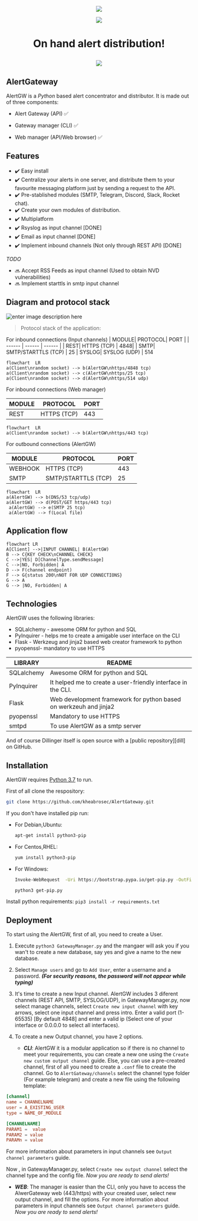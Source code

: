 


<p align="center">
  <img src="https://piwigo.camadera.com/upload/2022/07/04/20220704185624-e6d855f4.png"  />
</p>
<p align="center">
  <img src="https://snyk.io/test/github/kheabrosec/AlertGateway/badge.svg" />
</p>

<h1 align="center"> On hand alert distribution!

<p align="center">
  <img src="https://piwigo.camadera.com/upload/2022/07/04/20220704193044-a42eebc4.png" />
</p>

## AlertGateway
AlertGW is a *Python* based alert concentrator and distributor.
It is made out of three components:

 - Alert Gateway (API) ✅

  - Gateway manager (CLI) ✅  
  - Web manager (API/Web browser) ✅


## Features
 - ✔️ Easy install
 - ✔️ Centralize your alerts in one server, and distribute them to your favourite messaging platform just by sending a request to the API.
 - ✔️ Pre-stablished modules (SMTP, Telegram, Discord, Slack, Rocket chat).
 - ✔️ Create your own modules of distribution.
 - ✔️ Multiplatform
 - ✔️ Rsyslog as input channel [DONE]
 - ✔️ Email as input channel [DONE]
- ✔️ Implement inbound channels (Not only through REST API) [DONE]

_TODO_


 - 🔜  Accept RSS Feeds as input channel (Used to obtain NVD vulnerabilities)
 -  🔜 Implement starttls in smtp input channel

## Diagram and protocol stack
![enter image description here](https://piwigo.camadera.com/upload/2022/07/17/20220717140850-7e77104d.png)

> Protocol stack of the application:

For inbound connections (Input channels) 
| MODULE| PROTOCOL|  PORT |
| ------ | ------ | ------ | 
|  REST| HTTPS (TCP)  |  4848|
| SMTP| SMTP/STARTTLS (TCP) |  25
| SYSLOG| SYSLOG (UDP) |  514

````mermaid
flowchart  LR  
a(Client\nrandom socket) --> b(AlertGW\nhttps/4848 tcp)
a(Client\nrandom socket) --> c(AlertGW\nhttps/25 tcp)
a(Client\nrandom socket) --> d(AlertGW\nhttps/514 udp)
````
For inbound connections (Web manager)

| MODULE| PROTOCOL|  PORT |
| ------ | ------ | ------ |
|  REST| HTTPS (TCP)  |  443|

````mermaid
flowchart  LR  
a(Client\nrandom socket) --> b(AlertGW\nhttps/443 tcp)
````

For outbound connections (AlertGW)

| MODULE| PROTOCOL|  PORT |
| ------ | ------ | ------ | 
| WEBHOOK| HTTPS (TCP)  |  443|
| SMTP| SMTP/STARTTLS (TCP) |  25

````mermaid
flowchart  LR  
a(AlertGW) --> b(DNS/53 tcp/udp)
a(AlertGW) --> d(POST/GET https/443 tcp)
 a(AlertGW) --> e(SMTP 25 tcp)
 a(AlertGW) --> f(Local file)
````

## Application flow
```mermaid
flowchart LR
A[Client] -->|INPUT CHANNEL| B(AlertGW)
B --> C{KEY CHECK\nCHANNEL CHECK}
C -->|YES| D[ChannelType.sendMessage]
C -->|NO, Forbidden| A
D --> F(channel endpoint)
F --> G{status 200\nNOT FOR UDP CONNECTIONS}
G --> A
G --> |NO, Forbidden| A
```
## Technologies

AlertGW uses the following libraries:

- SQLalchemy - awesome ORM for python and SQL
- PyInquirer - helps me to create a amigable user interface on the CLI
- Flask - Werkzeug and jinja2 based web creator framework to python
- pyopenssl- mandatory to use HTTPS

| LIBRARY | README |
| ------ | ------ |
|  SQLalchemy | Awesome ORM for python and SQL  |
| PyInquirer | It helped me to create a user-friendly interface in the CLI. |
| Flask  | Web development framework for python based on werkzeuh and jinja2
| pyopenssl | Mandatory to use HTTPS|
| smtpd | To use AlertGW as a smtp server|

And of course Dillinger itself is open source with a [public repository][dill]
 on GitHub.

## Installation

AlertGW requires  [Python 3.7](https://www.python.org/)  to run.

First of all clone the respository:

```sh
git clone https://github.com/kheabrosec/AlertGateway.git
```

If you don't have installed pip run:

 - For Debian,Ubuntu:

	```sh
	apt-get install python3-pip
	```
* For Centos,RHEL:
	```sh
	yum install python3-pip
	```
* For Windows:
	```sh
	Invoke-WebRequest  -Uri https://bootstrap.pypa.io/get-pip.py -OutFile get-pip.py
	```
	```sh
	python3 get-pip.py
	```
Install python requirements:
	```pip3 install -r requirements.txt```



## Deployment
To start using the AlertGW, first of all, you need to create a User.

 1. Execute	```python3 GatewayManager.py```	and the mangaer will ask you
    if you wan't to create a new database, say yes and give a name to
    the new database.

 2. Select ```Manage users``` and go to ```Add User```, enter a username
    and a password. **_(For security reasons, the password will not
    appear while typing)_**
3. It's time to create a new Input channel. AlertGW includes 3 diferent channels (REST API, SMTP, SYSLOG/UDP), in GatewayManager.py, now select manage channels, select `Create new input channel` with key arrows, select one input channel and press intro. Enter a valid port (1-65535) [By default 4848] and enter a valid ip (Select one of your interface or 0.0.0.0 to select all interfaces).
 4. To create a new Output channel, you have 2 options.
	 - ***CLI***: AlertGW it is a modular application so if there is no channel to meet your requirements, you can create a new one using the `Create new custom output channel` guide. Else, you can use a pre-created channel, first of all you need to create a `.conf` file to create the channel. Go to `AlertGateway/channels` select the channel type folder (For example telegram) and create a new file using the following template:
```conf
[channel]
name = CHANNELNAME
user = A_EXISTING_USER
type = NAME_OF_MODULE

[CHANNELNAME]
PARAM1 =  value
PARAM2 = value
PARAMn = value
```
For more information about parameters in input channels see `Output channel parameters` guide.

Now , in GatewayManager.py, select `Create new output channel` select the channel type and the config file. 
_Now you are ready to send alerts!_
-	***WEB***:  The manager is easier than the CLI, only you have to access the AlwerGateway web (443/https) with your created user, select  new output channel, and fill the options. 
For more information about parameters in input channels see `Output channel parameters` guide.
_Now you are ready to send alerts!_


